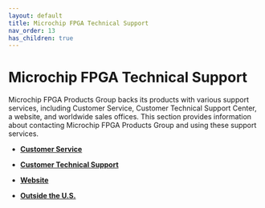 ```yaml
---
layout: default
title: Microchip FPGA Technical Support
nav_order: 13
has_children: true
---
```



# Microchip FPGA Technical Support

Microchip FPGA Products Group backs its products with various support services, including Customer Service, Customer Technical Support Center, a website, and worldwide sales offices. This section provides information about contacting Microchip FPGA Products Group and using these support services.

-   **[Customer Service](GUID-CD4AD298-15F2-44A8-A734-EBEE3A9AF154.md)**  

-   **[Customer Technical Support](GUID-CBA128DE-8057-48D6-B166-CC98F5DEEEFC.md)**  

-   **[Website](GUID-5A785935-F95C-40F2-8658-BE331AF364D4.md)**  

-   **[Outside the U.S.](GUID-C18852E1-B6BB-4741-A0B9-98971D59F6F3.md)**  


